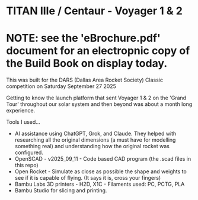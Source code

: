 # TITAN IIIe / Centaur - Voyager 1 & 2

# NOTE: see the 'eBrochure.pdf' document for an electropnic copy of the Build Book on display today.

This was built for the DARS (Dallas Area Rocket Society) Classic competition on Saturday September 27 2025  

Getting to know the launch platform that sent Voyager 1 & 2 on the 'Grand Tour' throughout our solar system and then beyond was about a month long experience.

Tools I used...

* AI assistance using ChatGPT, Grok, and Claude.  They helped with researching all the original dimensions (a must have for modelling something real) and understanding how the original rocket was configured.
* OpenSCAD - v2025_09_11 - Code based CAD program (the .scad files in this repo)
* Open Rocket - Simulate as close as possible the shape and weights to see if it is capable of flying. (It says it is, cross your fingers)
* Bambu Labs 3D printers - H2D, X1C - Filaments used: PC, PCTG, PLA
* Bambu Studio for slicing and printing.


